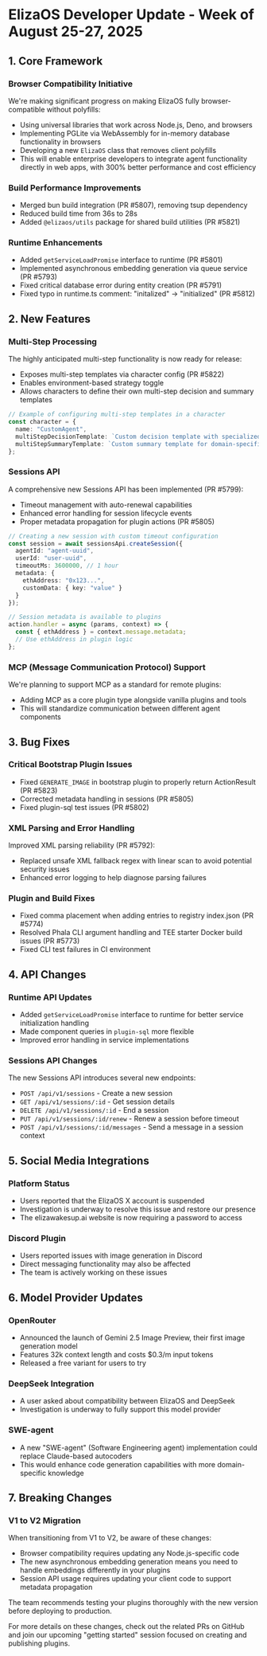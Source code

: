 # ElizaOS Developer Update - Week of August 25-27, 2025

## 1. Core Framework

### Browser Compatibility Initiative
We're making significant progress on making ElizaOS fully browser-compatible without polyfills:
- Using universal libraries that work across Node.js, Deno, and browsers
- Implementing PGLite via WebAssembly for in-memory database functionality in browsers
- Developing a new `ElizaOS` class that removes client polyfills
- This will enable enterprise developers to integrate agent functionality directly in web apps, with 300% better performance and cost efficiency

### Build Performance Improvements
- Merged bun build integration (PR #5807), removing tsup dependency
- Reduced build time from 36s to 28s
- Added `@elizaos/utils` package for shared build utilities (PR #5821)

### Runtime Enhancements
- Added `getServiceLoadPromise` interface to runtime (PR #5801)
- Implemented asynchronous embedding generation via queue service (PR #5793)
- Fixed critical database error during entity creation (PR #5791)
- Fixed typo in runtime.ts comment: "initalized" → "initialized" (PR #5812)

## 2. New Features

### Multi-Step Processing
The highly anticipated multi-step functionality is now ready for release:
- Exposes multi-step templates via character config (PR #5822)
- Enables environment-based strategy toggle
- Allows characters to define their own multi-step decision and summary templates

```typescript
// Example of configuring multi-step templates in a character
const character = {
  name: "CustomAgent",
  multiStepDecisionTemplate: `Custom decision template with specialized reasoning...`,
  multiStepSummaryTemplate: `Custom summary template for domain-specific synthesis...`
};
```

### Sessions API
A comprehensive new Sessions API has been implemented (PR #5799):
- Timeout management with auto-renewal capabilities
- Enhanced error handling for session lifecycle events
- Proper metadata propagation for plugin actions (PR #5805)

```typescript
// Creating a new session with custom timeout configuration
const session = await sessionsApi.createSession({
  agentId: "agent-uuid",
  userId: "user-uuid",
  timeoutMs: 3600000, // 1 hour
  metadata: {
    ethAddress: "0x123...",
    customData: { key: "value" }
  }
});

// Session metadata is available to plugins
action.handler = async (params, context) => {
  const { ethAddress } = context.message.metadata;
  // Use ethAddress in plugin logic
};
```

### MCP (Message Communication Protocol) Support
We're planning to support MCP as a standard for remote plugins:
- Adding MCP as a core plugin type alongside vanilla plugins and tools
- This will standardize communication between different agent components

## 3. Bug Fixes

### Critical Bootstrap Plugin Issues
- Fixed `GENERATE_IMAGE` in bootstrap plugin to properly return ActionResult (PR #5823)
- Corrected metadata handling in sessions (PR #5805)
- Fixed plugin-sql test issues (PR #5802)

### XML Parsing and Error Handling
Improved XML parsing reliability (PR #5792):
- Replaced unsafe XML fallback regex with linear scan to avoid potential security issues
- Enhanced error logging to help diagnose parsing failures

### Plugin and Build Fixes
- Fixed comma placement when adding entries to registry index.json (PR #5774)
- Resolved Phala CLI argument handling and TEE starter Docker build issues (PR #5773)
- Fixed CLI test failures in CI environment

## 4. API Changes

### Runtime API Updates
- Added `getServiceLoadPromise` interface to runtime for better service initialization handling
- Made component queries in `plugin-sql` more flexible
- Improved error handling in service implementations

### Sessions API Changes
The new Sessions API introduces several new endpoints:
- `POST /api/v1/sessions` - Create a new session
- `GET /api/v1/sessions/:id` - Get session details
- `DELETE /api/v1/sessions/:id` - End a session
- `PUT /api/v1/sessions/:id/renew` - Renew a session before timeout
- `POST /api/v1/sessions/:id/messages` - Send a message in a session context

## 5. Social Media Integrations

### Platform Status
- Users reported that the ElizaOS X account is suspended
- Investigation is underway to resolve this issue and restore our presence
- The elizawakesup.ai website is now requiring a password to access

### Discord Plugin
- Users reported issues with image generation in Discord
- Direct messaging functionality may also be affected
- The team is actively working on these issues

## 6. Model Provider Updates

### OpenRouter
- Announced the launch of Gemini 2.5 Image Preview, their first image generation model
- Features 32k context length and costs $0.3/m input tokens
- Released a free variant for users to try

### DeepSeek Integration
- A user asked about compatibility between ElizaOS and DeepSeek
- Investigation is underway to fully support this model provider

### SWE-agent
- A new "SWE-agent" (Software Engineering agent) implementation could replace Claude-based autocoders
- This would enhance code generation capabilities with more domain-specific knowledge

## 7. Breaking Changes

### V1 to V2 Migration
When transitioning from V1 to V2, be aware of these changes:
- Browser compatibility requires updating any Node.js-specific code
- The new asynchronous embedding generation means you need to handle embeddings differently in your plugins
- Session API usage requires updating your client code to support metadata propagation

The team recommends testing your plugins thoroughly with the new version before deploying to production.

For more details on these changes, check out the related PRs on GitHub and join our upcoming "getting started" session focused on creating and publishing plugins.